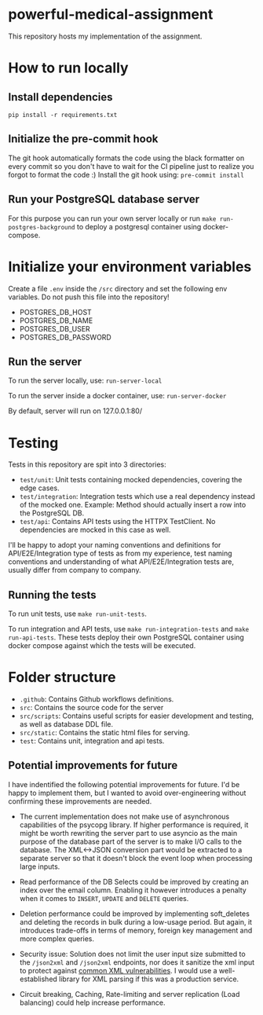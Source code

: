 # powerful-medical-assignment

This repository hosts my implementation of the assignment.

# How to run locally

## Install dependencies

`pip install -r requirements.txt`

## Initialize the pre-commit hook

The git hook automatically formats the code using the black formatter on every commit so you don't have to wait for the
CI pipeline just to realize you forgot to format the code :) Install the git hook using:
`pre-commit install `

## Run your PostgreSQL database server

For this purpose you can run your own server locally or run `make run-postgres-background` to deploy a postgresql
container using docker-compose.

# Initialize your environment variables

Create a file `.env` inside the `/src` directory and set the following env variables. Do not push this file into the
repository!

- POSTGRES_DB_HOST
- POSTGRES_DB_NAME 
- POSTGRES_DB_USER
- POSTGRES_DB_PASSWORD

## Run the server

To run the server locally, use: `run-server-local`

To run the server inside a docker container, use: `run-server-docker`

By default, server will run on 127.0.0.1:80/

# Testing

Tests in this repository are spit into 3 directories:

- `test/unit`: Unit tests containing mocked dependencies, covering the edge cases.
- `test/integration`: Integration tests which use a real dependency instead of the mocked one. Example: Method should
  actually insert a row into the PostgreSQL DB.
- `test/api`: Contains API tests using the HTTPX TestClient. No dependencies are mocked in this case as well.

I'll be happy to adopt your naming conventions and definitions for API/E2E/Integration type of tests as from my
experience, test naming conventions and understanding of what API/E2E/Integration tests are, usually differ from
company to company.

## Running the tests

To run unit tests, use `make run-unit-tests`.

To run integration and API tests, use `make run-integration-tests` and ``make run-api-tests``. These tests deploy their
own PostgreSQL container using docker compose against which the tests will be executed.

# Folder structure

- `.github`: Contains Github workflows definitions.
- `src`: Contains the source code for the server
- `src/scripts`: Contains useful scripts for easier development and testing, as well as database DDL file.
- `src/static`: Contains the static html files for serving.
- `test`: Contains unit, integration and api tests.

## Potential improvements for future

I have indentified the following potential improvements for future. I'd be happy to implement them, but I wanted to
avoid over-engineering without confirming these improvements are needed.

- The current implementation does not make use of asynchronous capabilities of the psycopg library. If higher
  performance is required, it might be worth rewriting the server part to use asyncio as the main purpose of the
  database part of the server is to make I/O calls to the database. The XML<->JSON conversion part would be extracted to
  a separate server so that it doesn't block the event loop when processing large inputs.

- Read performance of the DB Selects could be improved by creating an index over the email column. Enabling it however
  introduces a penalty when it comes to `INSERT`, `UPDATE` and `DELETE` queries.

- Deletion performance could be improved by implementing soft_deletes and deleting the records in bulk during a
  low-usage period. But again, it introduces trade-offs in terms of memory, foreign key management and more complex
  queries.

- Security issue: Solution does not limit the user input size submitted to the `/json2xml` and `/json2xml` endpoints,
  nor does it sanitize the xml input to protect
  against [common XML vulnerabilities](https://cheatsheetseries.owasp.org/cheatsheets/XML_Security_Cheat_Sheet.html). I
  would use a well-established library for XML parsing if this was a production service.

- Circuit breaking, Caching, Rate-limiting and server replication (Load balancing) could help increase performance.
